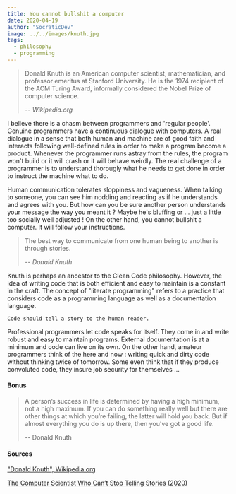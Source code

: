 ```yaml
---
title: You cannot bullshit a computer
date: 2020-04-19
author: "SocraticDev"
image: ../../images/knuth.jpg
tags:
  - philosophy
  - programming
---
```


 > Donald Knuth is an American computer scientist, mathematician, and professor emeritus at Stanford University. He is the 1974 recipient of the ACM Turing Award, informally considered the Nobel Prize of computer science.
 >
 > -- <cite>Wikipedia.org</cite>

I believe there is a chasm between programmers and 'regular people'. Genuine programmers have a continuous dialogue with computers. A real dialogue in a sense that both human and machine are of good faith and interacts following well-defined rules in order to make a program become a product. Whenever the programmer runs astray from the rules, the program won't build or it will crash or it will behave weirdly. The real challenge of a programmer is to understand thorougly what he needs to get done in order to instruct the machine what to do. 

Human communication tolerates sloppiness and vagueness. When talking to someone, you can see him nodding and reacting as if he understands and agrees with you. But how can you be sure another person understands your message the way you meant it ? Maybe he's bluffing or ... just a little too socially well adjusted ! On the other hand, you cannot bullshit a computer. It will follow your instructions.

> The best way to communicate from one human being to another is through stories.
>
> -- <cite>Donald Knuth</cite>

Knuth is perhaps an ancestor to the Clean Code philosophy. However, the idea of writing code that is both efficient and easy to maintain is a constant in the craft. The concept of "literate programming" refers to a practice that considers code as a programming language as well as a documentation language. 

``Code should tell a story to the human reader.``

Professional programmers let code speaks for itself. They come in and write robust and easy to maintain programs. External documentation is at a minimum and code can live on its own. On the other hand, amateur programmers think of the here and now : writing quick and dirty code without thinking twice of tomorrow. Some even think that if they produce convoluted code, they insure job security for themselves ...

#### Bonus

> A person’s success in life is determined by having a high minimum, not a high maximum. If you can do something really well but there are other things at which you’re failing, the latter will hold you back. But if almost everything you do is up there, then you’ve got a good life.
> 
> -- Donald Knuth

#### Sources

["Donald Knuth", Wikipedia.org](https://en.wikipedia.org/wiki/Donald_Knuth)

[The Computer Scientist Who Can’t Stop Telling Stories (2020)](https://www.quantamagazine.org/computer-scientist-donald-knuth-cant-stop-telling-stories-20200416/)
